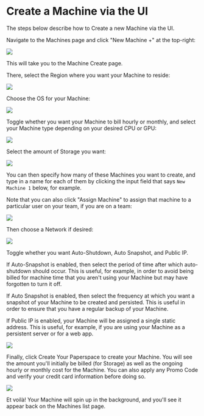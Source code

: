 # Create a Machine via the UI

The steps below describe how to Create a new Machine via the UI.

Navigate to the Machines page and click "New Machine +" at the top-right:

![](../.gitbook/assets/screen-shot-2019-07-11-at-6.43.52-pm.png)

This will take you to the Machine Create page.

There, select the Region where you want your Machine to reside:

![](../.gitbook/assets/screen-shot-2019-07-11-at-6.40.09-pm.png)

Choose the OS for your Machine:

![](../.gitbook/assets/screen-shot-2019-07-11-at-6.40.23-pm.png)

Toggle whether you want your Machine to bill hourly or monthly, and select your Machine type depending on your desired CPU or GPU:

![](../.gitbook/assets/screen-shot-2019-07-11-at-6.40.34-pm.png)

Select the amount of Storage you want:

![](../.gitbook/assets/screen-shot-2019-07-11-at-6.40.42-pm.png)

You can then specify how many of these Machines you want to create, and type in a name for each of them by clicking the input field that says `New Machine 1` below, for example.

Note that you can also click "Assign Machine" to assign that machine to a particular user on your team, if you are on a team:

![](../.gitbook/assets/screen-shot-2019-07-11-at-6.40.52-pm.png)

Then choose a Network if desired:

![](../.gitbook/assets/screen-shot-2019-07-11-at-6.40.58-pm.png)

Toggle whether you want Auto-Shutdown, Auto Snapshot, and Public IP.

If Auto-Snapshot is enabled, then select the period of time after which auto-shutdown should occur. This is useful, for example, in order to avoid being billed for machine time that you aren't using your Machine but may have forgotten to turn it off.

If Auto Snapshot is enabled, then select the frequency at which you want a snapshot of your Machine to be created and persisted. This is useful in order to ensure that you have a regular backup of your Machine.

If Public IP is enabled, your Machine will be assigned a single static address. This is useful, for example, if you are using your Machine as a persistent server or for a web app.

![](../.gitbook/assets/screen-shot-2019-07-11-at-6.41.04-pm.png)

Finally, click Create Your Paperspace to create your Machine. You will see the amount you'll initially be billed \(for Storage\) as well as the ongoing hourly or monthly cost for the Machine. You can also apply any Promo Code and verify your credit card information before doing so.

![](../.gitbook/assets/screen-shot-2019-07-11-at-6.43.02-pm.png)

Et voilà! Your Machine will spin up in the background, and you'll see it appear back on the Machines list page.

